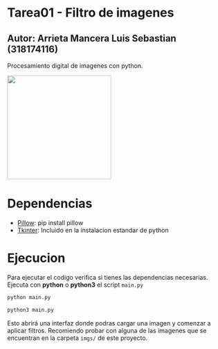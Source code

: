 # Tarea01 - Filtro de imagenes

## Autor: Arrieta Mancera Luis Sebastian (318174116)

Procesamiento digital de imagenes con python.

<img src="https://i.giphy.com/media/v1.Y2lkPTc5MGI3NjExM2IyMDlvbGcwdXg4OW9mZzVmNTc1YWU4Y2kwMXNsazVpZXNhcDR5ZCZlcD12MV9pbnRlcm5hbF9naWZfYnlfaWQmY3Q9Zw/c3OZsDoaz7kD6/giphy.gif" width="240px">

# Dependencias

+ [Pillow](https://pypi.org/project/pillow/): pip install pillow
+ [Tkinter](https://docs.python.org/3/library/tkinter.html): Incluido en la instalacion estandar de python

# Ejecucion

Para ejecutar el codigo verifica si tienes las dependencias necesarias. Ejecuta con **python** o **python3** el script `main.py`

```bash
python main.py
```

```bash
python3 main.py
```

Esto abrirá una interfaz donde podras cargar una imagen y comenzar a aplicar filtros. Recomiendo probar con alguna de las imagenes que se encuentran en la carpeta `imgs/` de este proyecto.

